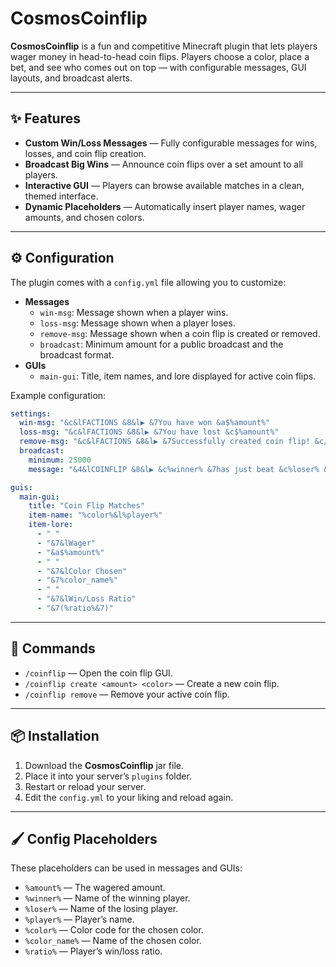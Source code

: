 # CosmosCoinflip

**CosmosCoinflip** is a fun and competitive Minecraft plugin that lets players wager money in head-to-head coin flips. Players choose a color, place a bet, and see who comes out on top — with configurable messages, GUI layouts, and broadcast alerts.

---

## ✨ Features
- **Custom Win/Loss Messages** — Fully configurable messages for wins, losses, and coin flip creation.
- **Broadcast Big Wins** — Announce coin flips over a set amount to all players.
- **Interactive GUI** — Players can browse available matches in a clean, themed interface.
- **Dynamic Placeholders** — Automatically insert player names, wager amounts, and chosen colors.

---

## ⚙ Configuration

The plugin comes with a `config.yml` file allowing you to customize:
- **Messages**
  - `win-msg`: Message shown when a player wins.
  - `loss-msg`: Message shown when a player loses.
  - `remove-msg`: Message shown when a coin flip is created or removed.
  - `broadcast`: Minimum amount for a public broadcast and the broadcast format.
- **GUIs**
  - `main-gui`: Title, item names, and lore displayed for active coin flips.

Example configuration:
```yaml
settings:
  win-msg: "&c&lFACTIONS &8&l▶ &7You have won &a$%amount%"
  loss-msg: "&c&lFACTIONS &8&l▶ &7You have lost &c$%amount%"
  remove-msg: "&c&lFACTIONS &8&l▶ &7Successfully created coin flip! &c/coinflip remove &7to remove coin flip."
  broadcast:
    minimum: 25000
    message: "&4&lCOINFLIP &8&l▶ &c%winner% &7has just beat &c%loser% &7in a &a$%amount% &7coin flip!"

guis:
  main-gui:
    title: "Coin Flip Matches"
    item-name: "%color%&l%player%"
    item-lore:
      - " "
      - "&7&lWager"
      - "&a$%amount%"
      - " "
      - "&7&lColor Chosen"
      - "&7%color_name%"
      - " "
      - "&7&lWin/Loss Ratio"
      - "&7(%ratio%&7)"
```

---

## 📜 Commands
- `/coinflip` — Open the coin flip GUI.
- `/coinflip create <amount> <color>` — Create a new coin flip.
- `/coinflip remove` — Remove your active coin flip.

---

## 📦 Installation
1. Download the **CosmosCoinflip** jar file.
2. Place it into your server’s `plugins` folder.
3. Restart or reload your server.
4. Edit the `config.yml` to your liking and reload again.

---

## 🖌 Config Placeholders
These placeholders can be used in messages and GUIs:
- `%amount%` — The wagered amount.
- `%winner%` — Name of the winning player.
- `%loser%` — Name of the losing player.
- `%player%` — Player’s name.
- `%color%` — Color code for the chosen color.
- `%color_name%` — Name of the chosen color.
- `%ratio%` — Player’s win/loss ratio.

